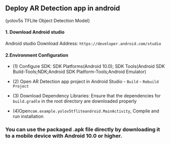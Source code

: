 ## Deploy AR Detection app in android
(yolov5s TFLite Object Detection Model)

#### 1. Download Android studio

  Android studio Download Address: `https://developer.android.com/studio` 
  
#### 2.Environment Configuration

- (1) Configure SDK: SDK Platforms(Android 10.0); 
                     SDK Tools(Android SDK Build-Tools;NDK;Android SDK        Platform-Tools;Android Emulator)

- (2) Open AR Detection app project in Android Studio - `Build` - `Rebuild Project`
 
- (3) Download Dependency Libraries: Ensure that the dependencies for `build.gradle` in the root directory are downloaded properly

- (4)Open`com.example.yolov5tfliteandroid.MainActivity`, Compile and run installation

### You can use the packaged .apk file directly by downloading it to a mobile device with Android 10.0 or higher. 
